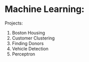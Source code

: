 # Machine Learning:

Projects:

1. Boston Housing
2. Customer Clustering
3. Finding Donors
4. Vehicle Detection
5. Perceptron
